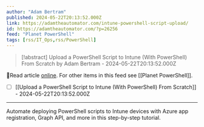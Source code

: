 ```yaml
---
author: "Adam Bertram"
published: 2024-05-22T20:13:52.000Z
link: https://adamtheautomator.com/intune-powershell-script-upload/
id: https://adamtheautomator.com/?p=26256
feed: "Planet PowerShell"
tags: [rss/IT_Ops,rss/PowerShell]
---
```

> [!abstract] Upload a PowerShell Script to Intune (With PowerShell) From Scratch by Adam Bertram - 2024-05-22T20:13:52.000Z

🔗Read article [online](https://adamtheautomator.com/intune-powershell-script-upload/). For other items in this feed see [[Planet PowerShell]].

- [ ] [[Upload a PowerShell Script to Intune (With PowerShell) From Scratch]] - 2024-05-22T20:13:52.000Z
- - -
Automate deploying PowerShell scripts to Intune devices with Azure app registration, Graph API, and more in this step-by-step tutorial.
